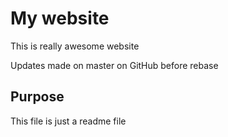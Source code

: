 # My website

This is really awesome website

Updates made on master on GitHub before rebase

## Purpose

This file is just a readme file

